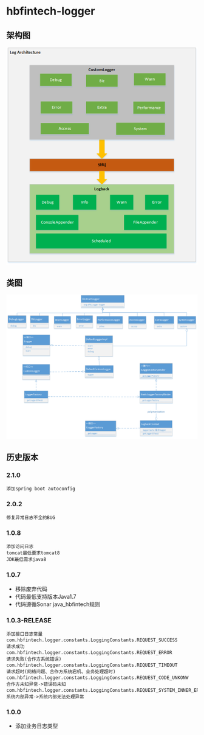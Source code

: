 # hbfintech-logger
## 架构图
![](./doc/hbfintech-logger-architecture.png)
## 类图
![](./doc/hbfintech-logger-diagram.png)

## 历史版本
### 2.1.0
    添加spring boot autoconfig
### 2.0.2
    修复异常日志不全的BUG
### 1.0.8
    添加访问日志
    tomcat最低要求tomcat8
    JDK最低需求java8
### 1.0.7
-  移除废弃代码
-  代码最低支持版本Java1.7   
-  代码遵循Sonar java_hbfintech规则

### 1.0.3-RELEASE

    添加接口日志常量 
    com.hbfintech.logger.constants.LoggingConstants.REQUEST_SUCCESS             请求成功
    com.hbfintech.logger.constants.LoggingConstants.REQUEST_ERROR               请求失败(合作方系统错误)
    com.hbfintech.logger.constants.LoggingConstants.REQUEST_TIMEOUT             请求超时(网络问题、合作方系统宕机、业务处理超时)
    com.hbfintech.logger.constants.LoggingConstants.REQUEST_CODE_UNKONW         合作方未知异常->错误码未知
    com.hbfintech.logger.constants.LoggingConstants.REQUEST_SYSTEM_INNER_ERROR  系统内部异常->系统内部无法处理异常

### 1.0.0

-  添加业务日志类型

